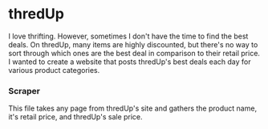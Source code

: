 <h1>thredUp</h1>

I love thrifting. However, sometimes I don't have the time to find the best deals. On thredUp, many items are highly discounted, but there's no way to sort through which ones are the best deal in comparison to their retail price. I wanted to create a website that posts thredUp's best deals each day for various product categories.

<h3>Scraper</h3>
<p>This file takes any page from thredUp's site and gathers the product name, it's retail price, and thredUp's sale price.</p>
